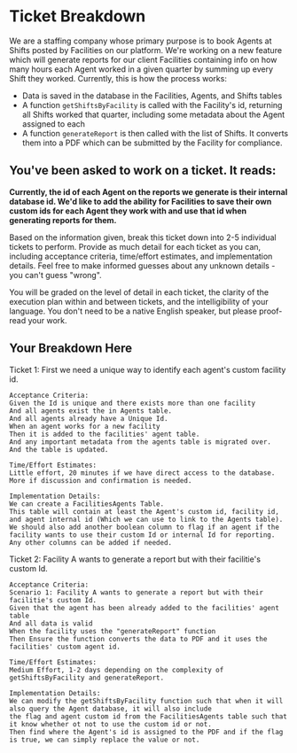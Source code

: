 # Ticket Breakdown
We are a staffing company whose primary purpose is to book Agents at Shifts posted by Facilities on our platform. We're working on a new feature which will generate reports for our client Facilities containing info on how many hours each Agent worked in a given quarter by summing up every Shift they worked. Currently, this is how the process works:

- Data is saved in the database in the Facilities, Agents, and Shifts tables
- A function `getShiftsByFacility` is called with the Facility's id, returning all Shifts worked that quarter, including some metadata about the Agent assigned to each
- A function `generateReport` is then called with the list of Shifts. It converts them into a PDF which can be submitted by the Facility for compliance.

## You've been asked to work on a ticket. It reads:

**Currently, the id of each Agent on the reports we generate is their internal database id. We'd like to add the ability for Facilities to save their own custom ids for each Agent they work with and use that id when generating reports for them.**


Based on the information given, break this ticket down into 2-5 individual tickets to perform. Provide as much detail for each ticket as you can, including acceptance criteria, time/effort estimates, and implementation details. Feel free to make informed guesses about any unknown details - you can't guess "wrong".


You will be graded on the level of detail in each ticket, the clarity of the execution plan within and between tickets, and the intelligibility of your language. You don't need to be a native English speaker, but please proof-read your work.

## Your Breakdown Here

Ticket 1:
    First we need a unique way to identify each agent's custom facility id. 

    Acceptance Criteria:
    Given the Id is unique and there exists more than one facility
    And all agents exist the in Agents table.
    And all agents already have a Unique Id.
    When an agent works for a new facility
    Then it is added to the facilities' agent table.
    And any important metadata from the agents table is migrated over.
    And the table is updated.

    Time/Effort Estimates:
    Little effort, 20 minutes if we have direct access to the database. More if discussion and confirmation is needed.

    Implementation Details:
    We can create a FacilitiesAgents Table.
    This table will contain at least the Agent's custom id, facility id, and agent internal id (Which we can use to link to the Agents table). 
    We should also add another boolean column to flag if an agent if the facility wants to use their custom Id or internal Id for reporting.
    Any other columns can be added if needed.


Ticket 2:
    Facility A wants to generate a report but with their facilitie's custom Id.

    Acceptance Criteria:
    Scenario 1: Facility A wants to generate a report but with their facilitie's custom Id.
    Given that the agent has been already added to the facilities' agent table
    And all data is valid
    When the facility uses the "generateReport" function
    Then Ensure the function converts the data to PDF and it uses the facilities' custom agent id.
    
    Time/Effort Estimates:
    Medium Effort, 1-2 days depending on the complexity of getShiftsByFacility and generateReport.

    Implementation Details:
    We can modify the getShiftsByFacility function such that when it will also query the Agent database, it will also include 
    the flag and agent custom id from the FacilitiesAgents table such that it know whether ot not to use the custom id or not.
    Then find where the Agent's id is assigned to the PDF and if the flag is true, we can simply replace the value or not.

